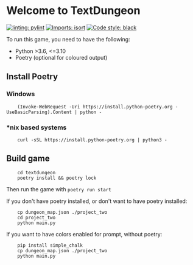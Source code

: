 # Welcome to TextDungeon

[![linting: pylint](https://img.shields.io/badge/linting-pylint-yellowgreen)](https://github.com/PyCQA/pylint) [![Imports: isort](https://img.shields.io/badge/%20imports-isort-%231674b1?style=flat&labelColor=ef8336)](https://pycqa.github.io/isort/) [![Code style: black](https://img.shields.io/badge/code%20style-black-000000.svg)](https://github.com/psf/black)

To run this game, you need to have the following:
- Python >3.6, <=3.10
- Poetry (optional for coloured output)

## Install Poetry
### Windows
```commandline
    (Invoke-WebRequest -Uri https://install.python-poetry.org -UseBasicParsing).Content | python -
```

### *nix based systems
```commandline
    curl -sSL https://install.python-poetry.org | python3 -
```

## Build game
```
    cd textdungeon
    poetry install && poetry lock
```

Then run the game with `poetry run start`

If you don't have poetry installed, or don't want to have poetry installed:
```commandline
    cp dungeon_map.json ./project_two
    cd project_two
    python main.py
```

If you want to have colors enabled for prompt, without poetry:
```commandline
    pip install simple_chalk
    cp dungeon_map.json ./project_two
    python main.py
```
